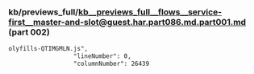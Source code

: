 ### kb/previews_full/kb__previews_full__flows__service-first__master-and-slot@guest.har.part086.md.part001.md (part 002)

```md
olyfills-QTIMGMLN.js",
                  "lineNumber": 0,
                  "columnNumber": 26439

```

```
